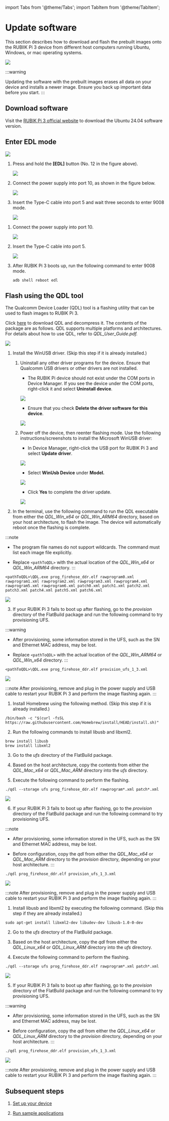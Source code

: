 import Tabs from '@theme/Tabs';
import TabItem from '@theme/TabItem';

<a id="updateSW"></a>
# Update software

This section describes how to download and flash the prebuilt images onto the RUBIIK Pi 3 device from different host computers running Ubuntu, Windows, or mac operating systems.

![](../images/diagram.png)

:::warning

 Updating the software with the prebuilt images erases all data on your device and installs a newer image. Ensure you back up important data before you start.
::: 

## Download software

Visit the [RUBIK Pi 3 official website](https://www.thundercomm.com/rubik-pi-3/en/docs/image) to download the Ubuntu 24.04 software version.

<a id="enterEDL"></a>
## Enter EDL mode

![](../images/image-18.png)

<Tabs>
<TabItem value="method1" label="Method 1">

1. Press and hold the **[EDL]** button (No. 12 in the figure above).

   ![](../images/image-19.png)

2. Connect the power supply into port 10, as shown in the figure below.

   ![](../images/image-20.png)

3. Insert the Type-C cable into port 5 and wait three seconds to enter 9008 mode.

   ![](../images/20250314-155547.jpg)
</TabItem>
<TabItem value="method2" label="Method 2">

1. Connect the power supply into port 10.

   ![](../images/20250314-155550.jpg)

2. Insert the Type-C cable into port 5.

   ![](../images/20250314-155547-1.jpg)

3. After RUBIK Pi 3 boots up, run the following command to enter 9008 mode.

   ```shell
   adb shell reboot edl
   ```
</TabItem>
</Tabs>

<a id="flashQDL"></a>
## Flash using the QDL tool

The Qualcomm Device Loader (QDL) tool is a flashing utility that can be used to flash images to RUBIK Pi 3.

Click [here](https://softwarecenter.qualcomm.com/api/download/software/tools/Qualcomm_Device_Loader/All/2.3.4/Qualcomm_Device_Loader.Core.2.3.4.All-AnyCPU-qdl_2.3.4.zip) to download QDL and decompress it. The contents of the package are as follows. QDL supports multiple platforms and architectures. For details about how to use QDL, refer to *QDL_User_Guide.pdf.*

![](../images/image-21.png)

<Tabs>
<TabItem value="whost" label="Windows host">

1. Install the WinUSB driver. (Skip this step if it is already installed.)

   1. Uninstall any other driver programs for the device. Ensure that Qualcomm USB drivers or other drivers are not installed.

      * The RUBIK Pi device should not exist under the COM ports in Device Manager. If you see the device under the COM ports, right-click it and select **Uninstall device**.

      ![](../images/image-24.png)

      * Ensure that you check **Delete the driver software for this device**.

      ![](../images/image-25.png)

   2. Power off the device, then reenter flashing mode. Use the following instructions/screenshots to install the Microsoft WinUSB driver:

      * In Device Manager, right-click the USB port for RUBIK Pi 3 and select **Update driver**.

      ![](../images/image-26.png)

      * Select **WinUsb Device** under **Model.**

      ![](../images/image-27.png)

      * Click **Yes** to complete the driver update.

      ![](../images/image-28.png)

2. In the terminal, use the following command to run the QDL executable from either the *QDL_Win_x64* or *QDL_Win_ARM64* directory, based on your host architecture, to flash the image. The device will automatically reboot once the flashing is complete.

:::note
 * The program file names do not support wildcards. The command must list each image file explicitly.
 
 * Replace `<pathToQDL>` with the actual location of the *QDL_Win_x64* or *QDL_Win_ARM64* directory.
::: 

```shell
<pathToQDL>\QDL.exe prog_firehose_ddr.elf rawprogram0.xml rawprogram1.xml rawprogram2.xml rawprogram3.xml rawprogram4.xml rawprogram5.xml rawprogram6.xml patch0.xml patch1.xml patch2.xml patch3.xml patch4.xml patch5.xml patch6.xml
```

![](../images/image-29.png)

3. If your RUBIK Pi 3 fails to boot up after flashing, go to the *provision* directory of the FlatBuild package and run the following command to try provisioning UFS.

:::warning
 * After provisioning, some information stored in the UFS, such as the SN and Ethernet MAC address, may be lost.

 * Replace `<pathToQDL>` with the actual location of the *QDL_Win_ARM64* or *QDL_Win_x64* directory.
::: 

```shell
<pathToQDL>\QDL.exe prog_firehose_ddr.elf provision_ufs_1_3.xml
```

![](../images/image-30.png)

:::note
 After provisioning, remove and plug in the power supply and USB cable to restart your RUBIK Pi 3 and perform the image flashing again.
:::
</TabItem>
<TabItem value="mhost" label="macOS host">

1. Install Homebrew using the following method. (Skip this step if it is already installed.)

```shell
/bin/bash -c "$(curl -fsSL https://raw.githubusercontent.com/Homebrew/install/HEAD/install.sh)"
```

2. Run the following commands to install libusb and libxml2.

```shell
brew install libusb
brew install libxml2
```

3. Go to the *ufs* directory of the FlatBuild package.

4. Based on the host architecture, copy the contents from either the *QDL_Mac_x64* or *QDL_Mac_ARM* directory into the *ufs* directory.

5. Execute the following command to perform the flashing.

```shell
./qdl --storage ufs prog_firehose_ddr.elf rawprogram*.xml patch*.xml
```

![](../images/image-31.png)

6. If your RUBIK Pi 3 fails to boot up after flashing, go to the *provision* directory of the FlatBuild package and run the following command to try provisioning UFS.

:::note
 * After provisioning, some information stored in the UFS, such as the SN and Ethernet MAC address, may be lost.

 * Before configuration, copy the *qdl* from either the *QDL_Mac_x64* or *QDL_Mac_ARM* directory to the *provision* directory, depending on your host architecture.
::: 

```shell
./qdl prog_firehose_ddr.elf provision_ufs_1_3.xml
```

![](../images/image-32.png)

:::note
 After provisioning, remove and plug in the power supply and USB cable to restart your RUBIK Pi 3 and perform the image flashing again.
:::
</TabItem>
<TabItem value="uhost" label="Ubuntu host">

1. Install libusb and libxml2 by executing the following command. (Skip this step if they are already installed.)

```shell
sudo apt-get install libxml2-dev libudev-dev libusb-1.0-0-dev
```

2. Go to the *ufs* directory of the FlatBuild package.

3. Based on the host architecture, copy the *qdl* from either the *QDL_Linux_x64* or *QDL_Linux_ARM* directory into the *ufs* directory.

4. Execute the following command to perform the flashing.

```shell
./qdl --storage ufs prog_firehose_ddr.elf rawprogram*.xml patch*.xml
```

![](../images/image-22.png)

5. If your RUBIK Pi 3 fails to boot up after flashing, go to the *provision* directory of the FlatBuild package and run the following command to try provisioning UFS.

:::warning
 * After provisioning, some information stored in the UFS, such as the SN and Ethernet MAC address, may be lost.

 * Before configuration, copy the *qdl* from either the *QDL_Linux_x64* or *QDL_Linux_ARM* directory to the *provision* directory, depending on your host architecture.
::: 

```shell
./qdl prog_firehose_ddr.elf provision_ufs_1_3.xml
```

![](../images/image-23.png)

:::note
 After provisioning, remove and plug in the power supply and USB cable to restart your RUBIK Pi 3 and perform the image flashing again.
:::
</TabItem>

</Tabs>

## Subsequent steps

1. [Set up your device](./2.setup-device.md)

2. [Run sample applications](./3.run-sample-applications.md) 